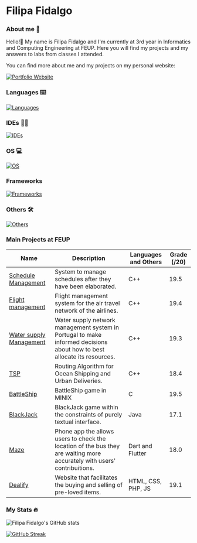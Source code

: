 # Filipa Fidalgo
### About me 👩
Hello!👋
My name is Filipa Fidalgo and I'm currently at 3rd year in Informatics and Computing Engineering at FEUP. Here you will find my projects and my answers to labs from classes I attended.

You can find more about me and my projects on my personal website:

[![Portfolio Website](https://img.shields.io/badge/Portfolio-Filipa%20Fidalgo-blue?style=for-the-badge&logo=firefox-browser&logoColor=white)](https://apilifogladif.github.io/)

### Languages ⌨️
[![Languages](https://skillicons.dev/icons?i=python,cpp,c,php,java,css,html,javascript,dart,haskell,vuejs)](https://skillicons.dev)

### IDEs 👩‍💻
[![IDEs](https://skillicons.dev/icons?i=vscode,clion,pycharm,idea)](https://skillicons.dev)

### OS 💻
[![OS](https://skillicons.dev/icons?i=windows,ubuntu,linux)](https://skillicons.dev)

### Frameworks
[![Frameworks](https://skillicons.dev/icons?i=flutter,tailwindcss,laravel)](https://skillicons.dev)

### Others 🛠️
[![Others](https://skillicons.dev/icons?i=git,github,gitlab,gradle,sqlite,mysql,firebase,docker,postman)](https://skillicons.dev)

### Main Projects at FEUP

| Name                  | Description                                                                                                                    |Languages and Others     | Grade (/20)|
|-----------------------|--------------------------------------------------------------------------------------------------------------------------------|-------------------------|------------|
|[Schedule Management](https://github.com/apilifogladif/AED2324_PRJ1_G1207/tree/main)    |System to manage schedules after they have been elaborated.                                                                     |C++                      |    19.5    |
|[Flight management](https://github.com/apilifogladif/AED2324_PRJ2_G1207/tree/main)      |Flight management system for the air travel network of the airlines.                                                            |C++                      |    19.4    |
|[Water supply Management](https://github.com/apilifogladif/DA2324_PRJ1_G13_4)|Water supply network management system in Portugal to make informed decisions about how to best allocate its resources.         |C++                      |    19.3    |
|[TSP](https://github.com/apilifogladif/DA2324_PRJ2_G13_3/tree/main)                    |Routing Algorithm for Ocean Shipping and Urban Deliveries.                                                                      |C++                      |    18.4    |
|[BattleShip](https://github.com/apilifogladif/LCOM2324_Project)             |BattleShip game in MINIX                                                                                                        |C                        |    19.5    |
|[BlackJack](https://github.com/apilifogladif/LDTS2324_Project/tree/main)              |BlackJack game within the constraints of purely textual interface.                                                              |Java                     |    17.1    |
|[Maze](https://github.com/apilifogladif/ES2324_Project)                   |Phone app the allows users to check the location of the bus they are waiting more accurately with users' contribuitions.        |Dart and Flutter         |    18.0    |
|[Dealify](https://github.com/apilifogladif/LTW2324_Project/tree/main)                |Website that facilitates the buying and selling of pre-loved items.                                                             |HTML, CSS, PHP, JS       |    19.1    |

### My Stats 🔥

![Filipa Fidalgo's GitHub stats](https://github-readme-stats.vercel.app/api?username=apilifogladif&theme=rose\&hide=contribs,issues)

[![GitHub Streak](https://github-readme-streak-stats.herokuapp.com/?user=apilifogladif&theme=rose)](https://git.io/streak-stats)
